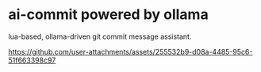 # ai-commit powered by ollama

lua-based, ollama-driven git commit message assistant.

https://github.com/user-attachments/assets/255532b9-d08a-4485-95c6-51f663398c97

